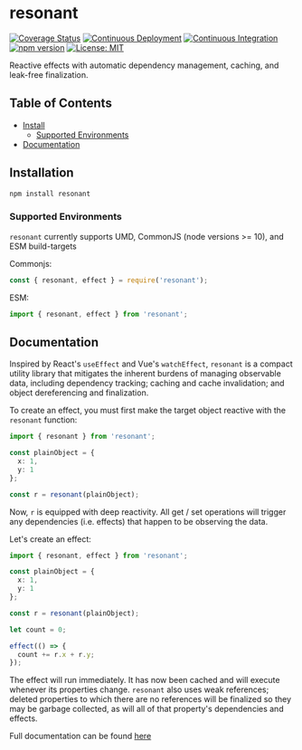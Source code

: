 # resonant

[![Coverage Status](https://coveralls.io/repos/github/MatthewZito/resonant/badge.svg?branch=master)](https://coveralls.io/github/MatthewZito/resonant?branch=master)
[![Continuous Deployment](https://github.com/MatthewZito/resonant/actions/workflows/cd.yml/badge.svg)](https://github.com/MatthewZito/resonant/actions/workflows/cd.yml)
[![Continuous Integration](https://github.com/MatthewZito/resonant/actions/workflows/ci.yml/badge.svg)](https://github.com/MatthewZito/resonant/actions/workflows/ci.yml)
[![npm version](https://badge.fury.io/js/resonant.svg)](https://badge.fury.io/js/resonant)
[![License: MIT](https://img.shields.io/badge/License-MIT-yellow.svg)](https://opensource.org/licenses/MIT)

Reactive effects with automatic dependency management, caching, and leak-free finalization.

## Table of Contents

- [Install](#install)
  - [Supported Environments](#support)
- [Documentation](#docs)


## <a name="install"></a> Installation

```bash
npm install resonant
```

### <a name="support"></a>  Supported Environments

`resonant` currently supports UMD, CommonJS (node versions >= 10), and ESM build-targets

Commonjs:

```js
const { resonant, effect } = require('resonant');
```

ESM:

```js
import { resonant, effect } from 'resonant';
```

## <a name="docs"></a> Documentation

Inspired by React's `useEffect` and Vue's `watchEffect`, `resonant` is a compact utility library that mitigates the inherent burdens of managing observable data, including dependency tracking; caching and cache invalidation; and object dereferencing and finalization.

To create an effect, you must first make the target object reactive with the `resonant` function:

```ts
import { resonant } from 'resonant';

const plainObject = {
  x: 1,
  y: 1
};

const r = resonant(plainObject);
```

Now, `r` is equipped with deep reactivity. All get / set operations will trigger any dependencies (i.e. effects) that happen to be observing the data.

Let's create an effect:

```ts
import { resonant, effect } from 'resonant';

const plainObject = {
  x: 1,
  y: 1
};

const r = resonant(plainObject);

let count = 0;

effect(() => {
  count += r.x + r.y;
});
```

The effect will run immediately. It has now been cached and will execute whenever its properties change. `resonant` also uses weak references; deleted properties to which there are no references will be finalized so they may be garbage collected, as will all of that property's dependencies and effects.

Full documentation can be found [here](https://matthewzito.github.io/resonant/resonant.html)
